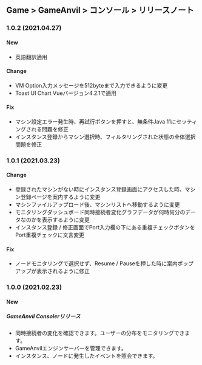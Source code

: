 ## Game > GameAnvil > コンソール > リリースノート

### 1.0.2 (2021.04.27)

#### New

* 英語翻訳適用

#### Change

* VM Option入力メッセージを512byteまで入力できるように変更
* Toast UI Chart Vueバージョン4.2.1で適用

#### Fix

* マシン設定エラー発生時、再試行ボタンを押すと、無条件Java 11にセッティングされる問題を修正
* インスタンス登録からマシン選択時、フィルタリングされた状態の全体選択問題を修正

### 1.0.1 (2021.03.23)

#### Change

* 登録されたマシンがない時にインスタンス登録画面にアクセスした時、マシン登録ページを案内するように変更
* マシンファイルアップロード後、マシンリストへ移動するように変更
* モニタリングダッシュボード同時接続者変化グラフデータが何時何分のデータなのかを表示するように変更
* インスタンス登録 / 修正画面でPort入力欄の下にある重複チェックボタンをPort重複チェックに文言変更

#### Fix

* ノードモニタリングで選択せず、Resume / Pauseを押した時に案内ポップアップが表示されるように修正

### 1.0.0 (2021.02.23)

#### New

##### GameAnvil Consolerリリース

* 同時接続者の変化を確認できます。ユーザーの分布をモニタリングできます。
* GameAnvilエンジンサーバーを管理できます。
* インスタンス、ノードに発生したイベントを照会できます。
